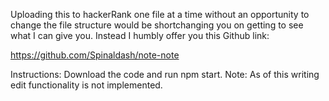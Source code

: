 Uploading this to hackerRank one file at a time without an opportunity to change the file structure would be shortchanging you on getting to see what I can give you. Instead I humbly offer you this Github link:

https://github.com/Spinaldash/note-note

Instructions: Download the code and run npm start.
Note: As of this writing edit functionality is not implemented.
